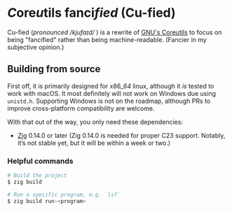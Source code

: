 # *C*ore*u*tils fanci*fied* (Cu-fied)

Cu-fied (_pronounced /kjufaɪd/_ ) is a rewrite of [GNU's Coreutils](https://www.gnu.org/software/coreutils/) to focus on being "fancified" rather than being machine-readable.
(Fancier in my subjective opinion.)

## Building from source

First off, it is primarily designed for x86\__64_ linux, although it _is_ tested to work with macOS. It most definitely will not work on Windows due using `unistd.h`. Supporting Windows is not on the roadmap, although PRs to improve cross-platform compatibility are welcome.

With that out of the way, you only need these dependencies:

- [Zig](https://ziglang.org/) 0.14.0 or later (Zig 0.14.0 is needed for proper C23 support. Notably, it’s not stable yet, but it will be within a week or two.)

### Helpful commands

```sh
# Build the project
$ zig build

# Run a specific program, e.g. `lsf`
$ zig build run-<program>
```
